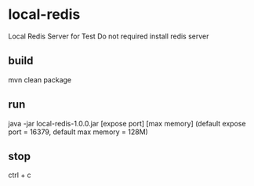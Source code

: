 # local-redis
Local Redis Server for Test 
Do not required install redis server

## build
mvn clean package

## run
java -jar local-redis-1.0.0.jar [expose port] [max memory]
(default expose port = 16379, default max memory = 128M)

## stop
ctrl + c
